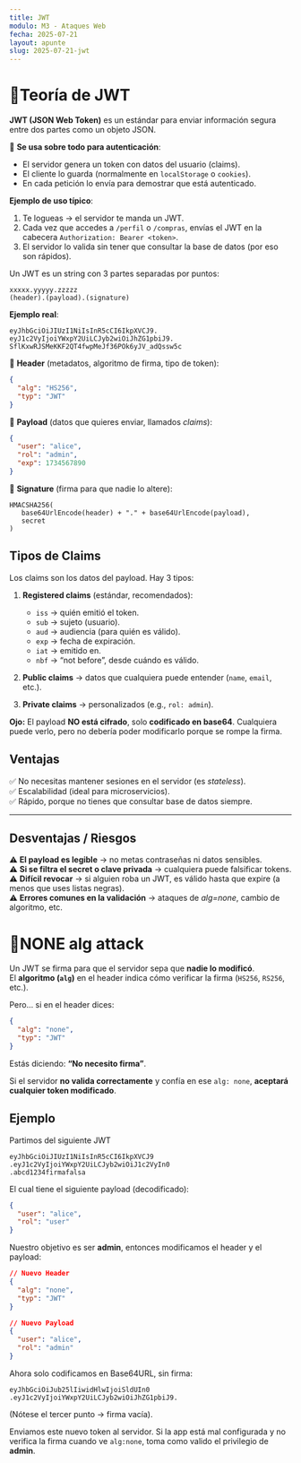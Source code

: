 ```yaml
---
title: JWT
modulo: M3 - Ataques Web
fecha: 2025-07-21
layout: apunte
slug: 2025-07-21-jwt
---
```

# 📖Teoría de JWT
**JWT (JSON Web Token)** es un estándar para enviar información segura entre dos partes como un objeto JSON.

📌 **Se usa sobre todo para autenticación**:
- El servidor genera un token con datos del usuario (claims).    
- El cliente lo guarda (normalmente en `localStorage` o `cookies`).    
- En cada petición lo envía para demostrar que está autenticado.    

**Ejemplo de uso típico**:
1. Te logueas → el servidor te manda un JWT.    
2. Cada vez que accedes a `/perfil` o `/compras`, envías el JWT en la cabecera `Authorization: Bearer <token>`.    
3. El servidor lo valida sin tener que consultar la base de datos (por eso son rápidos).

Un JWT es un string con 3 partes separadas por puntos:

```
xxxxx.yyyyy.zzzzz 
(header).(payload).(signature)
```

**Ejemplo real**:
```
eyJhbGciOiJIUzI1NiIsInR5cCI6IkpXVCJ9.
eyJ1c2VyIjoiYWxpY2UiLCJyb2wiOiJhZG1pbiJ9.
SflKxwRJSMeKKF2QT4fwpMeJf36POk6yJV_adQssw5c
```

🔹 **Header** (metadatos, algoritmo de firma, tipo de token):

```json
{
  "alg": "HS256",
  "typ": "JWT"
}
```

🔹 **Payload** (datos que quieres enviar, llamados _claims_):

```json
{
  "user": "alice",
  "rol": "admin",
  "exp": 1734567890
}
```

🔹 **Signature** (firma para que nadie lo altere):
```
HMACSHA256(
   base64UrlEncode(header) + "." + base64UrlEncode(payload),
   secret
)
```

## **Tipos de Claims**
Los claims son los datos del payload. Hay 3 tipos:

1. **Registered claims** (estándar, recomendados):    
    - `iss` → quién emitió el token.        
    - `sub` → sujeto (usuario).        
    - `aud` → audiencia (para quién es válido).        
    - `exp` → fecha de expiración.        
    - `iat` → emitido en.        
    - `nbf` → “not before”, desde cuándo es válido.

2. **Public claims** → datos que cualquiera puede entender (`name`, `email`, etc.).

3. **Private claims** → personalizados (e.g., `rol: admin`).

**Ojo:** El payload **NO está cifrado**, solo **codificado en base64**. Cualquiera puede verlo, pero no debería poder modificarlo porque se rompe la firma.

## **Ventajas**
✅ No necesitas mantener sesiones en el servidor (es _stateless_).  
✅ Escalabilidad (ideal para microservicios).  
✅ Rápido, porque no tienes que consultar base de datos siempre.

---

## **Desventajas / Riesgos**
⚠️ **El payload es legible** → no metas contraseñas ni datos sensibles.  
⚠️ **Si se filtra el secret o clave privada** → cualquiera puede falsificar tokens.  
⚠️ **Difícil revocar** → si alguien roba un JWT, es válido hasta que expire (a menos que uses listas negras).  
⚠️ **Errores comunes en la validación** → ataques de _alg=none_, cambio de algoritmo, etc.

# 🚫NONE alg attack
Un JWT se firma para que el servidor sepa que **nadie lo modificó**.  
El **algoritmo (`alg`)** en el header indica cómo verificar la firma (`HS256`, `RS256`, etc.).

Pero… si en el header dices:
```json
{
  "alg": "none",
  "typ": "JWT"
}
```

Estás diciendo: **“No necesito firma”**.

Si el servidor **no valida correctamente** y confía en ese `alg: none`, **aceptará cualquier token modificado**.

## **Ejemplo**
Partimos del siguiente JWT
```
eyJhbGciOiJIUzI1NiIsInR5cCI6IkpXVCJ9
.eyJ1c2VyIjoiYWxpY2UiLCJyb2wiOiJ1c2VyIn0
.abcd1234firmafalsa
```

El cual tiene el siguiente payload (decodificado):
```json
{
  "user": "alice",
  "rol": "user"
}
```

Nuestro objetivo es ser **admin**, entonces modificamos el header y el payload:
```json
// Nuevo Header
{
  "alg": "none",
  "typ": "JWT"
}

// Nuevo Payload
{
  "user": "alice",
  "rol": "admin"
}
```

Ahora solo codificamos en Base64URL, sin firma:
```
eyJhbGciOiJub25lIiwidHlwIjoiSldUIn0
.eyJ1c2VyIjoiYWxpY2UiLCJyb2wiOiJhZG1pbiJ9.
```
(Nótese el tercer punto → firma vacía).

Enviamos este nuevo token al servidor. Si la app está mal configurada y no verifica la firma cuando ve `alg:none`, toma como valido el privilegio de **admin**.
